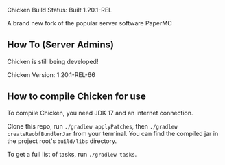 Chicken Build Status: Built 1.20.1-REL

A brand new fork of the popular server software PaperMC


How To (Server Admins)
------
Chicken is still being developed!

Chicken Version: 1.20.1-REL-66

How to compile Chicken for use
------
To compile Chicken, you need JDK 17 and an internet connection.

Clone this repo, run `./gradlew applyPatches`, then `./gradlew createReobfBundlerJar` from your terminal. You can find the compiled jar in the project root's `build/libs` directory.

To get a full list of tasks, run `./gradlew tasks`.
